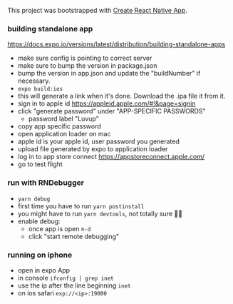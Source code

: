 This project was bootstrapped with [Create React Native App](https://github.com/react-community/create-react-native-app).

### building standalone app
https://docs.expo.io/versions/latest/distribution/building-standalone-apps

- make sure config is pointing to correct server
- make sure to bump the version in package.json
- bump the version in app.json and update the "buildNumber" if necessary.
- `expo build:ios`
- this will generate a link when it's done. Download the .ipa file it from it.
- sign in to apple id https://appleid.apple.com/#!&page=signin
- click "generate password" under "APP-SPECIFIC PASSWORDS"
  + password label "Luvup"
- copy app specific password
- open application loader on mac
- apple id is your apple id, user password you generated
- upload file generated by expo to application loader
- log in to app store connect https://appstoreconnect.apple.com/
- go to test flight

### run with RNDebugger

- `yarn debug`
- first time you have to run `yarn postinstall`
- you might have to run `yarn devtools`, not totally sure 🤷‍♂️
- enable debug:
  + once app is open `⌘-d`
  + click "start remote debugging"

### running on iphone
- open in expo App
- in console `ifconfig | grep inet`
- use the ip after the line beginning `inet`
- on ios safari `exp://<ip>:19000`
